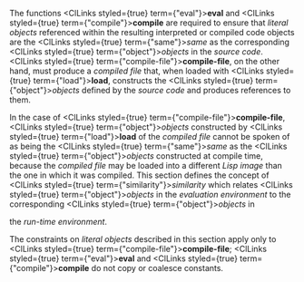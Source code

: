  



The functions <ClLinks styled={true} term={"eval"}><b>eval</b></ClLinks> and <ClLinks styled={true} term={"compile"}><b>compile</b></ClLinks> are required to ensure that *literal objects* referenced within the resulting interpreted or compiled code objects are the <ClLinks styled={true} term={"same"}><i>same</i></ClLinks> as the corresponding <ClLinks styled={true} term={"object"}><i>objects</i></ClLinks> in the *source code*. <ClLinks styled={true} term={"compile-file"}><b>compile-file</b></ClLinks>, on the other hand, must produce a *compiled file* that, when loaded with <ClLinks styled={true} term={"load"}><b>load</b></ClLinks>, constructs the <ClLinks styled={true} term={"object"}><i>objects</i></ClLinks> defined by the *source code* and produces references to them. 



In the case of <ClLinks styled={true} term={"compile-file"}><b>compile-file</b></ClLinks>, <ClLinks styled={true} term={"object"}><i>objects</i></ClLinks> constructed by <ClLinks styled={true} term={"load"}><b>load</b></ClLinks> of the *compiled file* cannot be spoken of as being the <ClLinks styled={true} term={"same"}><i>same</i></ClLinks> as the <ClLinks styled={true} term={"object"}><i>objects</i></ClLinks> constructed at compile time, because the *compiled file* may be loaded into a different *Lisp image* than the one in which it was compiled. This section defines the concept of <ClLinks styled={true} term={"similarity"}><i>similarity</i></ClLinks> which relates <ClLinks styled={true} term={"object"}><i>objects</i></ClLinks> in the *evaluation environment* to the corresponding <ClLinks styled={true} term={"object"}><i>objects</i></ClLinks> in 



the *run-time environment*. 



The constraints on *literal objects* described in this section apply only to <ClLinks styled={true} term={"compile-file"}><b>compile-file</b></ClLinks>; <ClLinks styled={true} term={"eval"}><b>eval</b></ClLinks> and <ClLinks styled={true} term={"compile"}><b>compile</b></ClLinks> do not copy or coalesce constants. 



